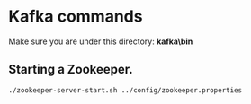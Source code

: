 # Kafka commands

Make sure you are under this directory: **kafka\bin**

## Starting a Zookeeper.

    ./zookeeper-server-start.sh ../config/zookeeper.properties
